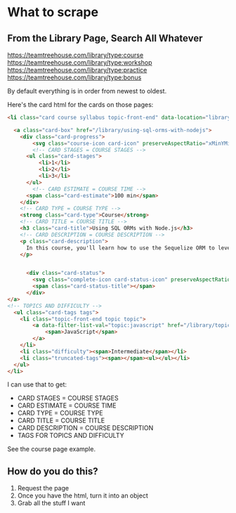 # What to scrape

## From the Library Page, Search All Whatever

https://teamtreehouse.com/library/type:course
https://teamtreehouse.com/library/type:workshop
https://teamtreehouse.com/library/type:practice
https://teamtreehouse.com/library/type:bonus

By default everything is in order from newest to oldest.

Here's the card html for the cards on those pages:

```html
<li class="card course syllabus topic-front-end" data-location="library" data-activity="syllabus/4846" id="Syllabus-4846">

  <a class="card-box" href="/library/using-sql-orms-with-nodejs">
    <div class="card-progress">
        <svg class="course-icon card-icon" preserveAspectRatio="xMinYMin meet" viewBox="0 0 18 18"><use xlink:href="/assets/icons-9bdb8530f3f097b4a47774ce4686c3b94b482eb486b20b5cbf252e7b0cb5860b.svg#course-icon"></use></svg>
        <!-- CARD STAGES = COURSE STAGES -->
      <ul class="card-stages">
          <li>1</li>
          <li>2</li>
          <li>3</li>
      </ul>
        <!-- CARD ESTIMATE = COURSE TIME -->
      <span class="card-estimate">100 min</span>
    </div>
    <!-- CARD TYPE = COURSE TYPE -->
    <strong class="card-type">Course</strong>
    <!-- CARD TITLE = COURSE TITLE -->
    <h3 class="card-title">Using SQL ORMs with Node.js</h3>
    <!-- CARD DESCRIPTION = COURSE DESCRIPTION -->
    <p class="card-description">
      In this course, you'll learn how to use the Sequelize ORM to leverage the power of SQL within your Node.js applications.
    </p>


      <div class="card-status">
        <svg class="complete-icon card-status-icon" preserveAspectRatio="xMinYMin meet" viewBox="140 0 140 120"><use xlink:href="/assets/icons-9bdb8530f3f097b4a47774ce4686c3b94b482eb486b20b5cbf252e7b0cb5860b.svg#complete-icon"></use></svg>
        <span class="card-status-title"></span>
      </div>
</a>
<!-- TOPICS AND DIFFICULTY -->
  <ul class="card-tags tags">
    <li class="topic-front-end topic topic">
        <a data-filter-list-val="topic:javascript" href="/library/topic:javascript">
            <span>JavaScript</span>
        </a>
    </li>
    <li class="difficulty"><span>Intermediate</span></li>
    <li class="truncated-tags"><span></span><ul></ul></li>
  </ul>
</li>
```

I can use that to get:

- CARD STAGES = COURSE STAGES
- CARD ESTIMATE = COURSE TIME
- CARD TYPE = COURSE TYPE
- CARD TITLE = COURSE TITLE
- CARD DESCRIPTION = COURSE DESCRIPTION
- TAGS FOR TOPICS AND DIFFICULTY

See the course page example.

## How do you do this?

1. Request the page
2. Once you have the html, turn it into an object
3. Grab all the stuff I want

